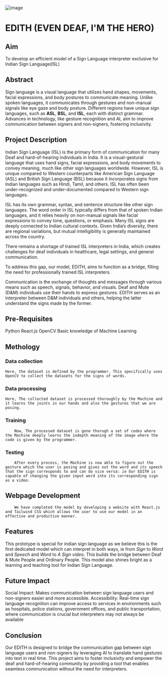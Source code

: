 ![image](https://github.com/user-attachments/assets/8d895b04-8747-4d39-9e08-75361af603d8)

# EDITH (EVEN DEAF, I'M THE HERO)

## Aim
To develop an efficient model of a Sign Language interpreter exclusive for Indian Sign Language(ISL) 

## Abstract

Sign language is a visual language that utilizes hand shapes, movements, facial expressions, and body postures to communicate meaning. Unlike spoken languages, it communicates through gestures and non-manual signals like eye gaze and body posture. Different regions have unique sign languages, such as **ASL**, **BSL**, and **ISL**, each with distinct grammar. Advances in technology, like gesture recognition and AI, aim to improve communication between signers and non-signers, fostering inclusivity.

## Project Description

Indian Sign Language (ISL) is the primary form of communication for many Deaf and hard-of-hearing individuals in India. It is a visual-gestural language that uses hand signs, facial expressions, and body movements to convey meaning, much like other sign languages worldwide. However, ISL is unique compared to Western counterparts like American Sign Language (ASL) and British Sign Language (BSL) because it incorporates signs from Indian languages such as Hindi, Tamil, and others. ISL has often been under-recognized and under-documented compared to Western sign languages.

ISL has its own grammar, syntax, and sentence structure like other sign languages. The word order in ISL typically differs from that of spoken Indian languages, and it relies heavily on non-manual signals like facial expressions to convey tone, questions, or emphasis. Many ISL signs are deeply connected to Indian cultural contexts. Given India’s diversity, there are regional variations, but mutual intelligibility is generally maintained across the country.

There remains a shortage of trained ISL interpreters in India, which creates challenges for deaf individuals in healthcare, legal settings, and general communication.

To address this gap, our model, EDITH, aims to function as a bridge, filling the need for professionally trained ISL interpreters.

Communication is the exchange of thoughts and messages through various means such as speech, signals, behavior, and visuals. Deaf and Mute (D&M) individuals use their hands to express gestures. EDITH serves as an interpreter between D&M individuals and others, helping the latter understand the signs made by the former.

## Pre-Requisites
Python
React.js
OpenCV
Basic knowledge of Machine Learning

## Methology

### Data collection
    Here, the dataset is defined by the programmer. This specifically uses OpenCV to collect the datasets for the signs of words.
### Data processing
    Here, The collected dataset is processed thoroughly by the Machine and it learns the joints in our hands and also the gestures that we are posing.
### Training
        Now, The processed dataset is gone thorugh a set of codes where the Machine deeply learns the indepth meaning of the image where the code is given by the programmer.
### Testing
        After every process, the Machine is now able to figure out the gesture which the user is posing and gives out the word and its speech that the sign corresponds to and can do vice versa: ie Our EDITH is capable of changing the given input word into its corresponding sign as a video.
## Webpage Development
        We have completed the model by developing a website with React.js and Tailwind CSS which allows the user to use our model in an effective and productive manner.

## Features

This prototype is special for indian sign language as we believe this is the first dedicated model which can interpret in both ways, ie from *Sign* to *Word* and *Speech* and *Word* to *A Sign video*. This builds the bridge between Deaf & Mute People and Ordinary People.
This model also shines bright as a learning and teaching tool for Indian Sign Language.

## Future Impact
Social Impact:
    Makes communication between sign language users and non-signers easier and more accessible.
Accessibility:
    Real-time sign language recognition can improve access to services in environments such as hospitals, police stations, government offices, and public transportation, where communication is crucial but interpreters may not always be available

## Conclusion
Our EDITH is designed to bridge the communication gap between sign language users and non-signers by leveraging AI to translate hand gestures into text in real time. This project aims to foster inclusivity and empower the deaf and hard-of-hearing community by providing a tool that enables seamless communication without the need for interpreters.

